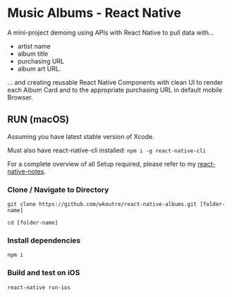 # Music Albums - React Native

A mini-project demoing using APIs with React Native to pull data with...

* artist name
* album title
* purchasing URL
* album art URL.

... and creating reusable React Native Components with clean UI to render each Album Card and to the appropriate purchasing URL in default mobile Browser.

## RUN (macOS)

Assuming you have latest stable version of Xcode.

Must also have react-native-cli installed: ```npm i -g react-native-cli```

For a complete overview of all Setup required, please refer to my [react-native-notes](https://github.com/wkoutre/react-native-notes/blob/master/README.md).

### Clone / Navigate to Directory

```git clone https://github.com/wkoutre/react-native-albums.git [folder-name]```

```cd [folder-name]```

### Install dependencies

```npm i ```

### Build and test on iOS

 ```react-native run-ios```
